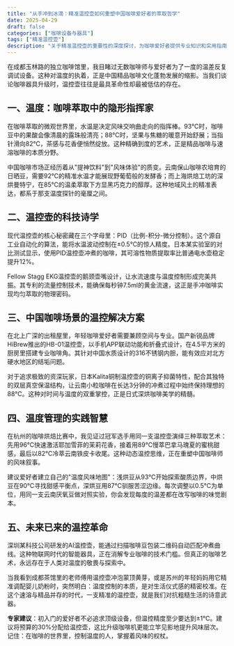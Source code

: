 ```yaml
---
title: "从手冲到冰滴：精准温控壶如何重塑中国咖啡爱好者的萃取哲学"
date: 2025-04-29
draft: false
categories: ["咖啡设备与器具"]
tags: ["精准温控壶"]
description: "关于精准温控壶的重要性的深度探讨，为咖啡爱好者提供专业知识和实用指南。"
---
```


在成都玉林路的独立咖啡馆里，我目睹过无数咖啡师与爱好者为了一度的温差反复调试设备。这种对温度的执着，正是中国精品咖啡文化蓬勃发展的缩影。当我们谈论咖啡器具升级时，温控壶往往是最具革命性却最被低估的存在。

## 一、温度：咖啡萃取中的隐形指挥家
在咖啡萃取的微观世界里，水温是决定风味交响曲走向的指挥棒。93℃时，咖啡豆中的果酸会像清晨的露珠般清亮；88℃时，坚果与焦糖的暖意开始舒展；当指针滑向82℃，茶感与花香便悄然绽放。这种精确到度的艺术，正是精品咖啡与速溶咖啡的本质分野。

中国咖啡市场正经历着从"提神饮料"到"风味体验"的质变。云南保山咖啡农培育的日晒豆，需要92℃的精准水温才能展现野葡萄般的发酵香；而上海烘焙工坊的深烘曼特宁，在85℃的温柔萃取下方显黑巧克力的醇厚。这种地域风土的精准表达，都系于那支温度探针的毫厘之间。

## 二、温控壶的科技诗学
现代温控壶的核心秘密藏在三个字母里：PID（比例-积分-微分控制）。这个源自工业自动化的算法，能将水温波动控制在±0.5℃的惊人精度。日本某实验室的对比测试显示，使用PID温控壶冲煮的咖啡，其可溶性物质提取率比普通电水壶稳定提升12%。

Fellow Stagg EKG温控壶的鹅颈壶嘴设计，让水流速度与温度控制形成完美共振。其专利的流量控制技术，能确保每秒钟7.5ml的黄金流速，这正是手冲咖啡实现均匀萃取的物理密码。

## 三、中国咖啡场景的温控解决方案
在北上广深的出租屋里，年轻咖啡爱好者需要兼顾空间与专业。国产新锐品牌HiBrew推出的HB-01温控壶，以手机APP联动功能和折叠式设计，在4.5平方米的厨房里搭建专业咖啡角。其针对中国水质设计的316不锈钢内胆，能有效应对北方硬水地区的结垢问题。

对于追求极致的资深玩家，日本Kalita铜制温控壶的铜离子抑菌特性，配合其独特的双层真空保温结构，让云南小粒咖啡在长达3分钟的冲煮过程中始终保持理想的88℃。这种对时间与温度的双重掌控，正是日式深烘咖啡美学的精髓。

## 四、温度管理的实践智慧
在杭州的咖啡烘焙比赛中，我见证过冠军选手用同一支温控壶演绎三种萃取艺术：先用96℃快速激活耶加雪菲的茉莉花香，接着用89℃慢萃巴拿马瑰夏的蜜桃甜感，最后以82℃冷萃云南铁皮卡收尾。这种动态温控思维，正在重塑中国咖啡师的风味叙事。

建议爱好者建立自己的"温度风味地图"：浅烘豆从93℃开始探索酸质边界，中烘豆在90℃寻找甜感平衡点，深烘豆用87℃驯服苦涩边缘。每次调整以0.5℃为单位，用同一支云南厌氧豆做对照实验，你会发现每度的温差都在改写咖啡的味觉剧本。

## 五、未来已来的温控革命
深圳某科技公司研发的AI温控壶，能通过扫描咖啡豆包装二维码自动匹配冲煮曲线。这种物联网时代的智能器具，正在消解专业咖啡的技术门槛。但真正的咖啡艺术，永远存在于人类对温度的敬畏与探索中。

当我看到成都茶馆里的老师傅用温控壶冲泡蒙顶黄芽，或是苏州的年轻妈妈用它精准调配婴儿奶粉时，突然明白：温度控制的本质，是对生活仪式感的精密校准。在这个速溶与精品并存的时代，一支精准的温控壶，就是我们对抗粗糙生活的诗意武器。

**专家建议**：初入门的爱好者不必追求顶级设备，但温控精度至少要达到±1℃。建议将预算的30%分配给温控壶，这比升级咖啡机更能立竿见影地提升风味层次。记住：在咖啡的世界里，控制温度的人，掌握着风味的权杖。